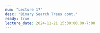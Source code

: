 ```yaml
---
num: "Lecture 17"
desc: "Binary Search Trees cont."
ready: true
lecture_date: 2024-11-21 15:30:00.00-7:00
---
```


